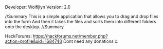 Developer: Wolfijiyn
Version: 2.0

//Summary
This is a simple application that allows you to drag and drop files into the form And then it takes the files and sorts them into different folders onto the desktop.
//Summary

HackForums: https://hackforums.net/member.php?action=profile&uid=1684740
Dont need any donations c:
